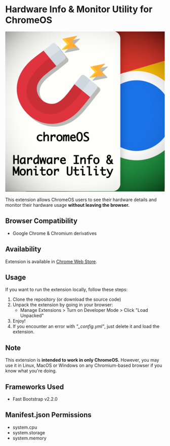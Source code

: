# Hardware Info & Monitor Utility for ChromeOS

![Logo](images/logo.png)

This extension allows ChromeOS users to see their hardware details and monitor their hardware usage **without leaving the browser.**

## Browser Compatibility

- Google Chrome & Chromium derivatives

## Availability

Extension is available in [Chrome Web Store](https://chromewebstore.google.com/detail/hardware-info-monitor-uti/mjllediiidddcngjipoicbonnchchifc?authuser=0&hl=en).

## Usage

If you want to run the extension locally, follow these steps:

1. Clone the repository (or download the source code)
2. Unpack the extension by going in your browser:
   - Manage Extensions > Turn on Developer Mode > Click "Load Unpacked"
3. Enjoy!
4. If you encounter an error with *"_config.yml"*, just delete it and load the extension.

## Note

This extension is **intended to work in only ChromeOS.** However, you may use it in Linux, MacOS or Windows on any Chromium-based browser if you know what you're doing.

## Frameworks Used

- Fast Bootstrap v2.2.0

## Manifest.json Permissions

- system.cpu
- system.storage
- system.memory
